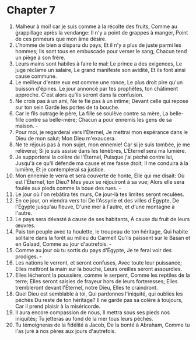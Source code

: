 # Chapter 7

1. Malheur à moi! car je suis comme à la récolte des fruits, Comme au grappillage après la vendange: Il n'y a point de grappes à manger, Point de ces primeurs que mon âme désire.
2. L'homme de bien a disparu du pays, Et il n'y a plus de juste parmi les hommes; Ils sont tous en embuscade pour verser le sang, Chacun tend un piège à son frère.
3. Leurs mains sont habiles à faire le mal: Le prince a des exigences, Le juge réclame un salaire, Le grand manifeste son avidité, Et ils font ainsi cause commune.
4. Le meilleur d'entre eux est comme une ronce, Le plus droit pire qu'un buisson d'épines. Le jour annoncé par tes prophètes, ton châtiment approche. C'est alors qu'ils seront dans la confusion.
5. Ne crois pas à un ami, Ne te fie pas à un intime; Devant celle qui repose sur ton sein Garde les portes de ta bouche.
6. Car le fils outrage le père, La fille se soulève contre sa mère, La belle-fille contre sa belle-mère; Chacun a pour ennemis les gens de sa maison. -
7. Pour moi, je regarderai vers l'Éternel, Je mettrai mon espérance dans le Dieu de mon salut; Mon Dieu m'exaucera.
8. Ne te réjouis pas à mon sujet, mon ennemie! Car si je suis tombée, je me relèverai; Si je suis assise dans les ténèbres, L'Éternel sera ma lumière.
9. Je supporterai la colère de l'Éternel, Puisque j'ai péché contre lui, Jusqu'à ce qu'il défende ma cause et me fasse droit; Il me conduira à la lumière, Et je contemplerai sa justice.
10. Mon ennemie le verra et sera couverte de honte, Elle qui me disait: Où est l'Éternel, ton Dieu? Mes yeux se réjouiront à sa vue; Alors elle sera foulée aux pieds comme la boue des rues. -
11. Le jour où l'on rebâtira tes murs, Ce jour-là tes limites seront reculées.
12. En ce jour, on viendra vers toi De l'Assyrie et des villes d'Égypte, De l'Égypte jusqu'au fleuve, D'une mer à l'autre, et d'une montagne à l'autre.
13. Le pays sera dévasté à cause de ses habitants, À cause du fruit de leurs œuvres.
14. Pais ton peuple avec ta houlette, le troupeau de ton héritage, Qui habite solitaire dans la forêt au milieu du Carmel! Qu'ils paissent sur le Basan et en Galaad, Comme au jour d'autrefois. -
15. Comme au jour où tu sortis du pays d'Égypte, Je te ferai voir des prodiges. -
16. Les nations le verront, et seront confuses, Avec toute leur puissance; Elles mettront la main sur la bouche, Leurs oreilles seront assourdies.
17. Elles lécheront la poussière, comme le serpent, Comme les reptiles de la terre; Elles seront saisies de frayeur hors de leurs forteresses; Elles trembleront devant l'Éternel, notre Dieu, Elles te craindront.
18. Quel Dieu est semblable à toi, Qui pardonnes l'iniquité, qui oublies les péchés Du reste de ton héritage? Il ne garde pas sa colère à toujours, Car il prend plaisir à la miséricorde.
19. Il aura encore compassion de nous, Il mettra sous ses pieds nos iniquités; Tu jetteras au fond de la mer tous leurs péchés.
20. Tu témoigneras de la fidélité à Jacob, De la bonté à Abraham, Comme tu l'as juré à nos pères aux jours d'autrefois.

